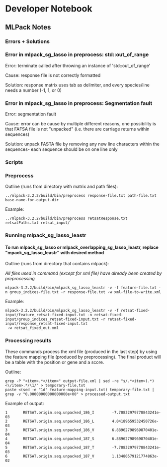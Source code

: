 # Developer Notebook
## **MLPack Notes**
### **Errors + Solutions**
### Error in mlpack_sg_lasso in preprocess: std::out_of_range
Error: terminate called after throwing an instance of 'std::out_of_range'

Cause: response file is not correctly formatted

Solution: response matrix uses tab as delimiter, and every species/line needs a number (-1, 1, or 0)
### Error in mlpack_sg_lasso in preprocess: Segmentation fault
Error: segmentation fault

Cause: error can be cause by multiple different reasons, one possibility is that FAFSA file is not "unpacked" (i.e. there are carriage returns within sequences)

Solution: unpack FASTA file by removing any new line characters within the sequences- each sequence should be on one line only
### **Scripts**
### Preprocess
Outline (runs from directory with matrix and path files):

```
../mlpack-3.2.2/build/bin/preprocess response-file.txt path-file.txt base-name-for-output-dir
```

Example:

```
../mlpack-3.2.2/build/bin/preprocess retsatResponse.txt retsatPaths.txt retsat_input/
```

### Running mlpack_sg_lasso_leastr
#### To run mlpack_sg_lasso or mlpack_overlapping_sg_lasso_leastr, replace "mpack_sg_lasso_leastr" with desired method
Outline (runs from directory that contains mlpack):

*All files used in command (except for xml file) have already been created by preprocessing*

```
mlpack-3.2.2/build/bin/mlpack_sg_lasso_leastr -v -f feature-file.txt -n group_indices-file.txt -r response-file.txt -w xml-file-to-write.xml
```

Example:

```
mlpack-3.2.2/build/bin/mlpack_sg_lasso_leastr -v -f retsat-fixed-input/feature_retsat-fixed-input.txt -n retsat-fixed-input/group_indices_retsat-fixed-input.txt -r retsat-fixed-input/response_retsat-fixed-input.txt
 -w retsat_fixed_out.xml
 ```
 
 ### Processing results
These commands process the xml file (produced in the last step) by using the feature mapping file (produced by preprocessing). The final product will be a table with the position or gene and a score.
 
 Outline:
 
 ```
grep -P "<item>.*</item>" output-file.xml | sed -re "s/.*<item>(.*)<\/item>.*/\1/" > temporary-file.txt
paste <(sed -e "1d" feature-mapping-input.txt) temporary-file.txt | grep -v "0.00000000000000000e+00" > processed-output.txt
```

Example of output:

```
1       RETSAT.origin.seq.unpacked_186_I        -7.70832979778843241e-03
2       RETSAT.origin.seq.unpacked_186_L        4.04189659532450726e-03
3       RETSAT.origin.seq.unpacked_186_V        6.88962798969870401e-04
4       RETSAT.origin.seq.unpacked_187_S        6.88962798969870401e-04
5       RETSAT.origin.seq.unpacked_187_T        -7.70832979778843241e-03
6       RETSAT.origin.seq.unpacked_187_V        1.13480579121774863e-02
```
